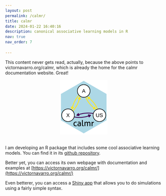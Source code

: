 ```yaml
---
layout: post
permalink: /calmr/
title: calmr
date: 2024-01-22 16:40:16
description: canonical associative learning models in R
nav: true
nav_order: 7  

---
```


This content never gets read, actually, because the above points to victornavarro.org/calmr, which is already the home for the calmr documentation website. Great!

<center><img src="/assets/img/calmr.png" width="30%"></center>
<br>

I am developing an R package that includes some cool associative learning models. You can find it in its [github repository](https://github.com/victor-navarro/calmr).

Better yet, you can access its own webpage with documentation and examples at [https://victornavarro.org/calmr/](https://victornavarro.org/calmr/)

Even betterer, you can access a [Shiny app](https://victor-navarro.shinyapps.io/calmr_app/) that allows you to do simulations using a fairly simple syntax.